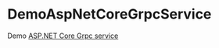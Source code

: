 # DemoAspNetCoreGrpcService
Demo [ASP.NET Core Grpc service](https://docs.microsoft.com/en-us/aspnet/core/grpc/)
